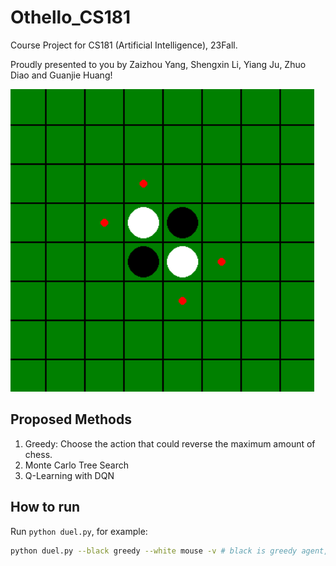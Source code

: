 # Othello_CS181

Course Project for CS181 (Artificial Intelligence), 23Fall.

Proudly presented to you by Zaizhou Yang, Shengxin Li, Yiang Ju, Zhuo Diao and Guanjie Huang!

![Demo](./doc/demo.gif)

## Proposed Methods

1. Greedy: Choose the action that could reverse the maximum amount of chess.
2. Monte Carlo Tree Search
3. Q-Learning with DQN

## How to run

Run `python duel.py`, for example:

```bash
python duel.py --black greedy --white mouse -v # black is greedy agent, white is mouse agent (controled by human), -v means to show the board
``` 
